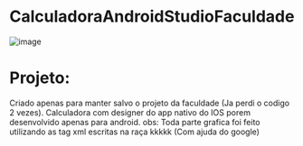 # CalculadoraAndroidStudioFaculdade

![image](https://user-images.githubusercontent.com/86743131/170901765-b753f96b-508d-43b3-b042-d33d7e12e2e8.png)

# Projeto:
Criado apenas para manter salvo o projeto da faculdade (Ja perdi o codigo 2 vezes). Calculadora com designer do app nativo do IOS porem desenvolvido apenas para android.
obs: Toda parte grafica foi feito utilizando as tag xml escritas na raça kkkkk (Com ajuda do google)
